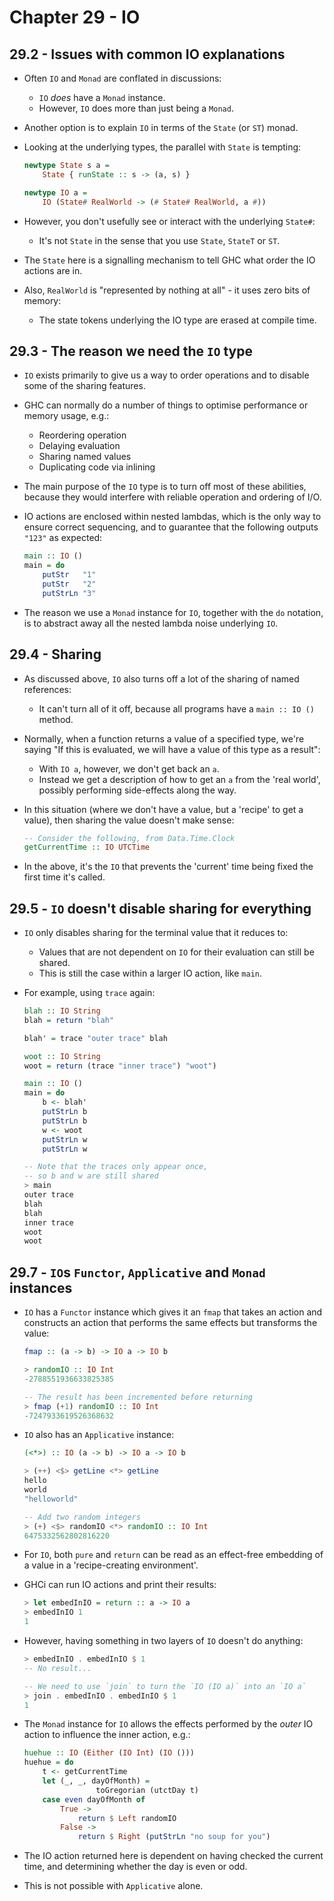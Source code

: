 # Chapter 29 - IO

## 29.2 - Issues with common IO explanations

- Often `IO` and `Monad` are conflated in discussions:
    - `IO` _does_ have a `Monad` instance.
    - However, `IO` does more than just being a `Monad`.

- Another option is to explain `IO` in terms of the `State` (or `ST`) monad.

- Looking at the underlying types, the parallel with `State` is tempting:

    ```haskell
    newtype State s a =
        State { runState :: s -> (a, s) }

    newtype IO a =
        IO (State# RealWorld -> (# State# RealWorld, a #))
    ```

- However, you don't usefully see or interact with the underlying `State#`:
    - It's not `State` in the sense that you use `State`, `StateT` or `ST`.

- The `State` here is a signalling mechanism to tell GHC what order the IO actions are in.

- Also, `RealWorld` is "represented by nothing at all" - it uses zero bits of memory:
    - The state tokens underlying the IO type are erased at compile time.



## 29.3 - The reason we need the `IO` type

- `IO` exists primarily to give us a way to order operations and to disable some of the sharing features.

- GHC can normally do a number of things to optimise performance or memory usage, e.g.:
    - Reordering operation
    - Delaying evaluation
    - Sharing named values
    - Duplicating code via inlining

- The main purpose of the `IO` type is to turn off most of these abilities, because they would interfere with reliable operation and ordering of I/O.

- IO actions are enclosed within nested lambdas, which is the only way to ensure correct sequencing, and to guarantee that the following outputs `"123"` as expected:

    ```haskell
    main :: IO ()
    main = do
        putStr   "1"
        putStr   "2"
        putStrLn "3"
    ```

- The reason we use a `Monad` instance for `IO`, together with the `do` notation, is to abstract away all the nested lambda noise underlying `IO`.



## 29.4 - Sharing

- As discussed above, `IO` also turns off a lot of the sharing of named references:
    - It can't turn all of it off, because all programs have a `main :: IO ()` method.

- Normally, when a function returns a value of a specified type, we're saying "If this is evaluated, we will have a value of this type as a result":
    - With `IO a`, however, we don't get back an `a`.
    - Instead we get a description of how to get an `a` from the 'real world', possibly performing side-effects along the way.

- In this situation (where we don't have a value, but a 'recipe' to get a value), then sharing the value doesn't make sense:

    ```haskell
    -- Consider the following, from Data.Time.Clock
    getCurrentTime :: IO UTCTime
    ```

- In the above, it's the `IO` that prevents the 'current' time being fixed the first time it's called.



## 29.5 - `IO` doesn't disable sharing for everything

- `IO` only disables sharing for the terminal value that it reduces to:
    - Values that are not dependent on `IO` for their evaluation can still be shared.
    - This is still the case within a larger IO action, like `main`.

- For example, using `trace` again:

    ```haskell
    blah :: IO String
    blah = return "blah"

    blah' = trace "outer trace" blah

    woot :: IO String
    woot = return (trace "inner trace") "woot")

    main :: IO ()
    main = do
        b <- blah'
        putStrLn b
        putStrLn b
        w <- woot
        putStrLn w
        putStrLn w

    -- Note that the traces only appear once,
    -- so b and w are still shared
    > main
    outer trace
    blah
    blah
    inner trace
    woot
    woot
    ```


## 29.7 - `IO`s `Functor`, `Applicative` and `Monad` instances

- `IO` has a `Functor` instance which gives it an `fmap` that takes an action and constructs an action that performs the same effects but transforms the value:

    ```haskell
    fmap :: (a -> b) -> IO a -> IO b

    > randomIO :: IO Int
    -2788551936633825385

    -- The result has been incremented before returning
    > fmap (+1) randomIO :: IO Int
    -7247933619526368632
    ```

- `IO` also has an `Applicative` instance:

    ```haskell
    (<*>) :: IO (a -> b) -> IO a -> IO b

    > (++) <$> getLine <*> getLine
    hello
    world
    "helloworld"

    -- Add two random integers
    > (+) <$> randomIO <*> randomIO :: IO Int
    6475332562802816220
    ```

- For `IO`, both `pure` and `return` can be read as an effect-free embedding of a value in a 'recipe-creating environment'.

- GHCi can run IO actions and print their results:

    ```haskell
    > let embedInIO = return :: a -> IO a
    > embedInIO 1
    1
    ```

- However, having something in two layers of `IO` doesn't do anything:

    ```haskell
    > embedInIO . embedInIO $ 1
    -- No result...

    -- We need to use `join` to turn the `IO (IO a)` into an `IO a`
    > join . embedInIO . embedInIO $ 1
    1
    ```

- The `Monad` instance for `IO` allows the effects performed by the _outer_ IO action to influence the inner action, e.g.:

    ```haskell
    huehue :: IO (Either (IO Int) (IO ()))
    huehue = do
        t <- getCurrentTime
        let (_, _, dayOfMonth) =
                    toGregorian (utctDay t)
        case even dayOfMonth of
            True ->
                return $ Left randomIO
            False ->
                return $ Right (putStrLn "no soup for you")
    ```

- The IO action returned here is dependent on having checked the current time, and determining whether the day is even or odd.

- This is not possible with `Applicative` alone.
